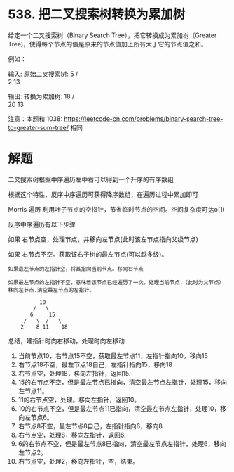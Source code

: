 # 538. 把二叉搜索树转换为累加树
给定一个二叉搜索树（Binary Search Tree），把它转换成为累加树（Greater Tree)，使得每个节点的值是原来的节点值加上所有大于它的节点值之和。

例如：

输入: 原始二叉搜索树:
              5
            /   \
           2     13

输出: 转换为累加树:
             18
            /   \
          20     13
 

注意：本题和 1038: https://leetcode-cn.com/problems/binary-search-tree-to-greater-sum-tree/ 相同

# 解题

二叉搜索树根据中序遍历左中右可以得到一个升序的有序数组

根据这个特性，反序中序遍历可获得降序数组，在遍历过程中累加即可


Morris 遍历
利用叶子节点的空指针，节省临时节点的空间。空间复杂度可达o(1)

反序中序遍历有以下步骤

如果 右节点空，处理节点，并移向左节点(此时该左节点指向父级节点)

如果 右节点不空。获取该右子树的最左节点(可以越多级)。

    如果最左节点的左指针空，将其指向当前节点。移向右节点
    
    如果最左节点的左指针不空，意味着该节点已经遍历了一次。处理当前节点，（此时为父节点）移向左节点.清空最左节点的左指针。

              10
            /   \
           6     15
         /   \  /   \
        2    8 11    18

总结，建指针时向右移动，处理时向左移动

1. 当前节点10，右节点15不空，获取最左节点11，左指针指向10。移向15
2. 右节点18不空，最左节点18自己，左指针指向15，移向18
3. 右节点空，处理18，移向左指针，返回15.
4. 15的右节点不空，但是最左节点已指向，清空最左节点左指针，处理15，移向左节点11。
5. 11的右节点空，处理。移向左指针，返回10。
6. 10的右节点不空，但是最左节点11已指向，清空最左节点左指针，处理10，移向左节点6。
7. 右节点8不空，最左节点8自己，左指针指向6，移向8
8. 右节点空，处理8，移向左指针，返回6.
9. 6的右节点不空，但是最左节点8已指向，清空最左节点左指针，处理6，移向左节点2。
10. 右节点空，处理2，移向左指针，空，结束。




